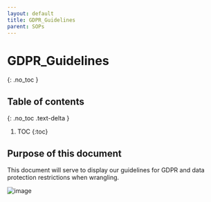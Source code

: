 ```yaml
---
layout: default
title: GDPR_Guidelines
parent: SOPs
---
```

<script src="https://kit.fontawesome.com/fc66878563.js" crossorigin="anonymous"></script>

# GDPR_Guidelines
{: .no_toc }

## Table of contents
{: .no_toc .text-delta }

1. TOC
{:toc}

## Purpose of this document

This document will serve to display our guidelines for GDPR and data protection restrictions when wrangling. 


![image](https://github.com/ebi-ait/hca-ebi-wrangler-central/blob/master/assets/images/GDPR_screenshots/GDPR_Flowchart.jpg?raw=true)
